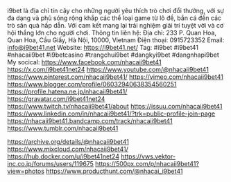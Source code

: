 i9bet  là địa chỉ tin cậy cho những người yêu thích trò chơi đổi thưởng, với sự đa dạng và phủ sóng rộng khắp các thể loại game từ lô đề, bắn cá đến các trò săn quà hấp dẫn. Với cam kết mang lại trải nghiệm giải trí tuyệt vời và cơ hội thắng lớn cho người chơi.
Thông tin liên hệ:
Địa chỉ: 233 P. Quan Hoa, Quan Hoa, Cầu Giấy, Hà Nội, 10000, Vietnam
Điện thoại: 0915723352
Email: info@i9bet41.net
Website: https://i9bet41.net/
Tag: #i9bet  #i9bet41 #nhacaii9bet #i9betcasino #trangchui9bet #dangkyi9bet #dangnhapi9bet
My socical:
https://www.facebook.com/nhacaii9bet41
https://x.com/i9bet41net24
https://www.youtube.com/@nhacaii9bet41
https://www.pinterest.com/nhacaii9bet41/
https://vimeo.com/nhacaii9bet41
https://www.blogger.com/profile/06032940638354560251
https://profile.hatena.ne.jp/nhacaii9bet41/
https://gravatar.com/i9bet41net24
https://www.twitch.tv/nhacaii9bet41/about
https://issuu.com/nhacaii9bet41
https://www.linkedin.com/in/nhacaii9bet41/?trk=public-profile-join-page
https://nhacaii9bet41.bandcamp.com/track/nhacaii9bet41
https://www.tumblr.com/nhacaii9bet41

https://archive.org/details/@nhacaii9bet41
https://www.mixcloud.com/nhacaii9bet41/
https://hub.docker.com/u/i9bet41net24
https://vws.vektor-inc.co.jp/forums/users/119675
https://500px.com/p/nhacaii9bet41?view=photos
https://www.producthunt.com/@nhacai_i9bet41
